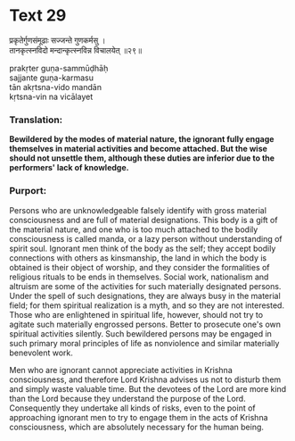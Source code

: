 # Text 29

प्रकृतेर्गुणसंमूढाः सज्जन्ते गुणकर्मसु ।  
तानकृत्स्नविदो मन्दान्कृत्स्नविन्न विचालयेत् ॥२९॥

prakṛter guṇa-sammūḍhāḥ  
sajjante guṇa-karmasu  
tān akṛtsna-vido mandān  
kṛtsna-vin na vicālayet



### Translation:

**Bewildered by the modes of material nature, the ignorant fully engage themselves in material activities and become attached. But the wise should not unsettle them, although these duties are inferior due to the performers' lack of knowledge.**

### Purport:

Persons who are unknowledgeable falsely identify with gross material consciousness and are full of material designations. This body is a gift of the material nature, and one who is too much attached to the bodily consciousness is called manda, or a lazy person without understanding of spirit soul. Ignorant men think of the body as the self; they accept bodily connections with others as kinsmanship, the land in which the body is obtained is their object of worship, and they consider the formalities of religious rituals to be ends in themselves. Social work, nationalism and altruism are some of the activities for such materially designated persons. Under the spell of such designations, they are always busy in the material field; for them spiritual realization is a myth, and so they are not interested. Those who are enlightened in spiritual life, however, should not try to agitate such materially engrossed persons. Better to prosecute one's own spiritual activities silently. Such bewildered persons may be engaged in such primary moral principles of life as nonviolence and similar materially benevolent work.

Men who are ignorant cannot appreciate activities in Krishna consciousness, and therefore Lord Krishna advises us not to disturb them and simply waste valuable time. But the devotees of the Lord are more kind than the Lord because they understand the purpose of the Lord. Consequently they undertake all kinds of risks, even to the point of approaching ignorant men to try to engage them in the acts of Krishna consciousness, which are absolutely necessary for the human being.